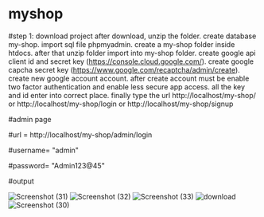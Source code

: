 # myshop

#step 1: download project after download, unzip the folder. create database my-shop. import sql file phpmyadmin. create a my-shop folder inside htdocs. after that unzip folder import into my-shop folder. create google api client id and secret key (https://console.cloud.google.com/). create google capcha secret key (https://www.google.com/recaptcha/admin/create). create new google account account. after create account must be enable two factor authentication and enable less secure app access. all the key and id enter into correct place. finally type the url http://localhost/my-shop/ or http://localhost/my-shop/login or http://localhost/my-shop/signup

#admin page

#url = http://localhost/my-shop/admin/login

#username= "admin"

#password= "Admin123@45"


#output


![Screenshot (31)](https://user-images.githubusercontent.com/95410082/212461300-355903f1-c89b-4d90-b131-4ef0a973221d.png)
![Screenshot (32)](https://user-images.githubusercontent.com/95410082/212461301-8e9a324d-127a-4402-8ae0-ff782bfd0e49.png)
![Screenshot (33)](https://user-images.githubusercontent.com/95410082/212461303-445d8146-a913-4395-b10d-f4f1134e6270.png)
![download](https://user-images.githubusercontent.com/95410082/212461305-d26b0aba-8548-4f47-911a-7831ec7a9a93.png)
![Screenshot (30)](https://user-images.githubusercontent.com/95410082/212461306-3956e374-9d7f-4915-bdf5-0224e2228e6c.png)
